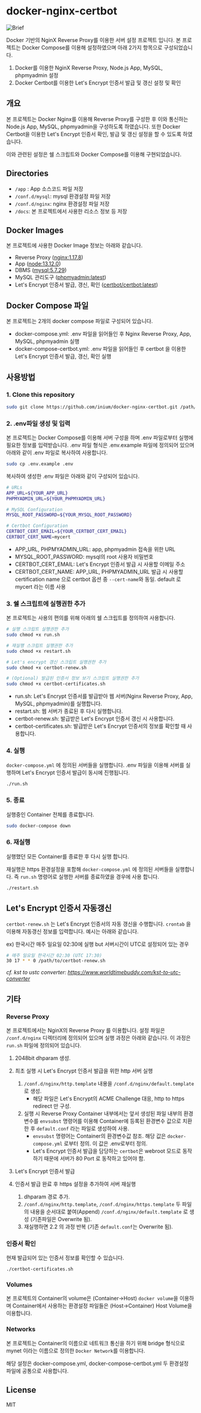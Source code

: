 # docker-nginx-certbot

![Brief](/docs/brief.png)

Docker 기반의 NginX Reverse Proxy를 이용한 서버 설정 프로젝트 입니다.
본 프로젝트는 Docker Compose를 이용해 설정하였으며 아래 2가지 항목으로 구성되었습니다.

1. Docker를 이용한 NginX Reverse Proxy, Node.js App, MySQL, phpmyadmin 설정
2. Docker Certbot를 이용한 Let's Encrypt 인증서 발급 및 갱신 설정 및 확인

## 개요

본 프로젝트는 Docker Nginx를 이용해 Reverse Proxy를 구성한 후 이와 통신하는 Node.js App, MySQL, phpmyadmin을 구성하도록 하였습니다. 또한 Docker Certbot을 이용한 Let's Encrypt 인증서 확인, 발급 및 갱신 설정을 할 수 있도록 하였습니다.

이와 관련된 설정은 쉘 스크립트와 Docker Compose를 이용해 구현되었습니다.

## Directories

- `/app` : App 소스코드 파일 저장
- `/conf.d/mysql`: mysql 환경설정 파일 저장
- `/conf.d/nginx`: nginx  환경설정 파일 저장
- `/docs`: 본 프로젝트에서 사용한 리소스 정보 등 저장

## Docker Images

본 프로젝트에 사용한 Docker Image 정보는 아래와 같습니다.

- Reverse Proxy ([nginx:1.17.8](https://hub.docker.com/_/nginx))
- App ([node:13.12.0](https://hub.docker.com/_/node))
- DBMS ([mysql:5.7.29](https://hub.docker.com/_/mysql))
- MySQL 관리도구 ([phpmyadmin:latest](https://hub.docker.com/r/phpmyadmin/phpmyadmin))
- Let's Encrypt 인증서 발급, 갱신, 확인 ([certbot/certbot:latest](https://hub.docker.com/r/certbot/certbot))

## Docker Compose 파일

본 프로젝트는 2개의 docker compose 파일로 구성되어 있습니다.

- docker-compose.yml: .env 파일을 읽어들인 후 Nginx Reverse Proxy, App, MySQL, phpmyadmin 실행
- docker-compose-certbot.yml: .env 파일을 읽어들인 후 certbot 을 이용한 Let's Encrypt 인증서 발급, 갱신, 확인 실행

## 사용방법

### 1. Clone this repository

```bash
sudo git clone https://github.com/inium/docker-nginx-certbot.git /path/to
```

### 2. .env파일 생성 및 입력

본 프로젝트는 Docker Compose를 이용해 서버 구성을 하며 .env 파일로부터 실행에 필요한 정보를 입력받습니다. .env 파일 형식은 .env.example 파일에 정의되어 있으며 아래와 같이 .env 파일로 복사하여 사용합니다.

```bash
sudo cp .env.example .env
```

복사하여 생성한 .env 파일은 아래와 같이 구성되어 있습니다.

```bash
# URLs
APP_URL=${YOUR_APP_URL}
PHPMYADMIN_URL=${YOUR_PHPMYADMIN_URL}

# MySQL Configuration
MYSQL_ROOT_PASSWORD=${YOUR_MYSQL_ROOT_PASSWORD}

# Certbot Configuration
CERTBOT_CERT_EMAIL=${YOUR_CERTBOT_CERT_EMAIL}
CERTBOT_CERT_NAME=mycert
```

- APP_URL, PHPMYADMIN_URL: app, phpmyadmin 접속을 위한 URL
- MYSQL_ROOT_PASSWORD: mysql의 root 사용자 비밀번호
- CERTBOT_CERT_EMAIL: Let's Encrypt 인증서 발급 시 사용할 이메일 주소
- CERTBOT_CERT_NAME: APP_URL, PHPMYADMIN_URL 발급 시 사용할 certification name 으로 certbot 옵션 중 `--cert-name`와 동일. default 로 mycert 라는 이름 사용

### 3. 쉘 스크립트에 실행권한 추가

본 프로젝트는 사용의 편의를 위해 아래의 쉘 스크립트를 정의하여 사용합니다.

```bash
# 실행 스크립트 실행권한 추가
sudo chmod +x run.sh

# 재실행 스크립트 실행권한 추가
sudo chmod +x restart.sh

# Let's encrypt 갱신 스크립트 실행권한 추가
sudo chmod +x certbot-renew.sh

# (Optional) 발급된 인증서 정보 보기 스크립트 실행권한 추가
sudo chmod +x certbot-certificates.sh
```

- run.sh: Let's Encrypt 인증서를 발급받아 웹 서버(Nginx Reverse Proxy, App, MySQL, phpmyadmin)를 실행합니다.
- restart.sh: 웹 서버가 종료된 후 다시 실행합니다.
- certbot-renew.sh: 발급받은 Let's Encrypt 인증서 갱신 시 사용합니다.
- certbot-certificates.sh: 발급받은 Let's Encrypt 인증서의 정보를 확인할 때 사용합니다.

### 4. 실행

`docker-compose.yml` 에 정의된 서버들을 실행합니다. .env 파일을 이용해 서버를 실행하며 Let's Encrypt 인증서 발급이 동시에 진행됩니다.

```bash
./run.sh
```

### 5. 종료

실행중인 Container 전체를 종료합니다.

```bash
sudo docker-compose down
```

### 6. 재실행

실행했던 모든 Container를 종료한 후 다시 실행 합니다.

재실행은 https 환경설정을 포함해 `docker-compose.yml` 에 정의된 서버들을 실행합니다. 즉 `run.sh` 명령어로 실행한 서버를 종료하였을 경우에 사용 합니다.

```bash
./restart.sh
```

## Let's Encrypt 인증서 자동갱신

`certbot-renew.sh` 는 Let's Encrypt 인증서의 자동 갱신을 수행합니다. `crontab` 을 이용해 자동갱신 정보를 입력합니다. 예시는 아래와 같습니다.

ex) 한국시간 매주 일요일 02:30에 실행 but 서버시간이 UTC로 설정되어 있는 경우

```bash
# 매주 일요일 한국시간 02:30 (UTC 17:30)
30 17 * * 0 /path/to/certbot-renew.sh
```

_cf. kst to ustc converter: <https://www.worldtimebuddy.com/kst-to-utc-converter>_


## 기타

### Reverse Proxy

본 프로젝트에서는 NginX의 Reverse Proxy 를 이용합니다. 설정 파일은 `/conf.d/nginx` 디렉터리에 정의되어 있으며 실행 과정은 아래와 같습니다. 이 과정은 `run.sh` 파일에 정의되어 있습니다.

1. 2048bit dhparam 생성.

2. 최초 실행 시 Let's Encrypt 인증서 발급을 위한 http 서버 실행
    1. `/conf.d/nginx/http.template` 내용을 `/conf.d/nginx/default.template`로 생성.
        - 해당 파일은 Let's Encrypt의 ACME Challenge 대응, http to https redirect 만 구성.
    2. 실행 시 Reverse Proxy Container 내부에서는 앞서 생성된 파일 내부의 환경변수를 `envsubst` 명령어를 이용해 Container에 등록된 환경변수 값으로 치환한 후 `default.conf` 라는 파일로 생성하여 사용.
        - `envsubst` 명령어는 Container의 환경변수값 참조. 해당 값은 `docker-compose.yml` 로부터 정의. 이 값은 .env로부터 정의.
        - Let's Encrypt 인증서 발급을 담당하는 `certbot`은 webroot 모드로 동작하기 때문에 서버가 80 Port 로 동작하고 있어야 함.

3. Let's Encrypt 인증서 발급

4. 인증서 발급 완료 후 https 설정을 추가하여 서버 재실행
    1. dhparam 경로 추가.
    2. `/conf.d/nginx/http.template`, `/conf.d/nginx/https.template` 두 파일의 내용을 순서대로 붙여(Append) `/conf.d/nginx/default.template` 로 생성 (기존파일은 Overwrite 됨).
    3. 재실행하면 2.2 의 과정 반복 (기존 `default.conf`는 Overwrite 됨).

### 인증서 확인

현재 발급되어 있는 인증서 정보를 확인할 수 있습니다.

```bash
./certbot-certificates.sh
```

### Volumes

본 프로젝트의 Container의 volume은 (Container->Host) `docker volume`을 이용하며 Container에서 사용하는 환경설정 파일들은 (Host->Container) Host Volume을 이용합니다.

### Networks

본 프로젝트는 Container의 이름으로 네트워크 통신을 하기 위해 bridge 형식으로 mynet 이라는 이름으로 정의한 `Docker Network`를 이용합니다.

해당 설정은 docker-compose.yml, docker-compose-certbot.yml 두 환경설정 파일에 공통으로 사용합니다.

## License

MIT
